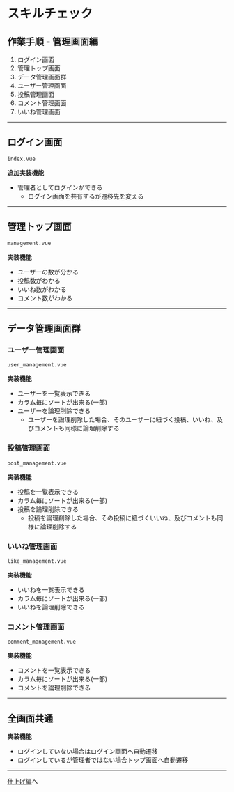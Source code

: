 # スキルチェック

## 作業手順 - 管理画面編
1. ログイン画面
1. 管理トップ画面
1. データ管理画面群
  1. ユーザー管理画面
  1. 投稿管理画面
  1. コメント管理画面
  1. いいね管理画面

---
## ログイン画面

`index.vue`

**追加実装機能**
  - 管理者としてログインができる
    - ログイン画面を共有するが遷移先を変える

---
## 管理トップ画面

`management.vue`

**実装機能**
  - ユーザーの数が分かる
  - 投稿数がわかる
  - いいね数がわかる
  - コメント数がわかる

---

## データ管理画面群

### ユーザー管理画面

`user_management.vue`

**実装機能**
  - ユーザーを一覧表示できる
  - カラム毎にソートが出来る(一部)
  - ユーザーを論理削除できる
    - ユーザーを論理削除した場合、そのユーザーに紐づく投稿、いいね、及びコメントも同様に論理削除する

### 投稿管理画面

`post_management.vue`

**実装機能**
  - 投稿を一覧表示できる
  - カラム毎にソートが出来る(一部)
  - 投稿を論理削除できる
    - 投稿を論理削除した場合、その投稿に紐づくいいね、及びコメントも同様に論理削除する

### いいね管理画面

`like_management.vue`

**実装機能**
  - いいねを一覧表示できる
  - カラム毎にソートが出来る(一部)
  - いいねを論理削除できる

### コメント管理画面

`comment_management.vue`

**実装機能**
  - コメントを一覧表示できる
  - カラム毎にソートが出来る(一部)
  - コメントを論理削除できる

---

## 全画面共通

**実装機能**
  - ログインしていない場合はログイン画面へ自動遷移
  - ログインしているが管理者ではない場合トップ画面へ自動遷移

---

[仕上げ編](./作業手順5-仕上げ編.md)へ
